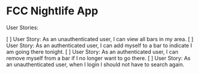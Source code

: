 # FCC Nightlife App

User Stories:

[ ] User Story: As an unauthenticated user, I can view all bars in my area.
[ ] User Story: As an authenticated user, I can add myself to a bar to indicate I am going there tonight.
[ ] User Story: As an authenticated user, I can remove myself from a bar if I no longer want to go there.
[ ] User Story: As an unauthenticated user, when I login I should not have to search again.